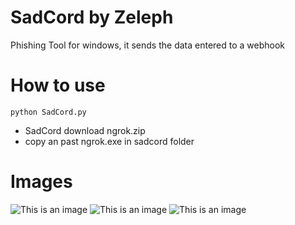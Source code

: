 # SadCord by Zeleph
Phishing Tool for windows, it sends the data entered to a webhook
# How to use 
`python SadCord.py`
- SadCord download ngrok.zip 
- copy an past ngrok.exe in sadcord folder
# Images
![This is an image](https://cdn.discordapp.com/attachments/908312431481217047/908316473888489472/Csssapture.PNG)
![This is an image](https://cdn.discordapp.com/attachments/908312431481217047/908316913711591444/Captdddure.PNG)
![This is an image](https://cdn.discordapp.com/attachments/908312431481217047/908316474685419520/Captggure.PNG)


